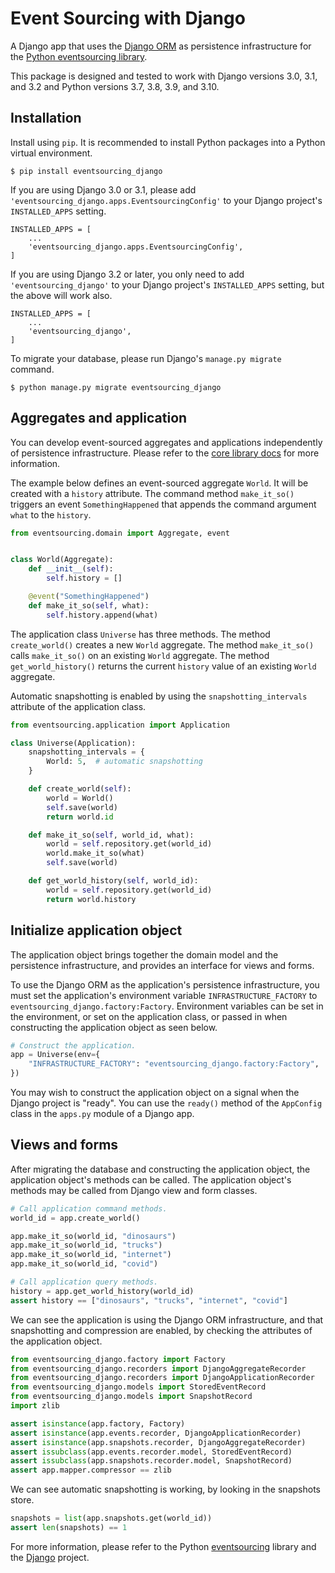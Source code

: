 # Event Sourcing with Django

A Django app that uses the [Django ORM](https://www.djangoproject.com/)
as persistence infrastructure for the
[Python eventsourcing library](https://github.com/johnbywater/eventsourcing).

This package is designed and tested to work with Django versions 3.0, 3.1, and 3.2
and Python versions 3.7, 3.8, 3.9, and 3.10.


## Installation

Install using `pip`. It is recommended to install Python
packages into a Python virtual environment.

    $ pip install eventsourcing_django


If you are using Django 3.0 or 3.1, please add
`'eventsourcing_django.apps.EventsourcingConfig'` to your Django
project's `INSTALLED_APPS` setting.

    INSTALLED_APPS = [
        ...
        'eventsourcing_django.apps.EventsourcingConfig',
    ]


If you are using Django 3.2 or later, you only need to add `'eventsourcing_django'`
to your Django project's `INSTALLED_APPS` setting, but the above will work also.

    INSTALLED_APPS = [
        ...
        'eventsourcing_django',
    ]


To migrate your database, please run Django's `manage.py migrate` command.

    $ python manage.py migrate eventsourcing_django


## Aggregates and application

You can develop event-sourced aggregates and applications
independently of persistence infrastructure. Please refer
to the [core library docs](https://eventsourcing.readthedocs.io/)
for more information.

The example below defines an event-sourced aggregate `World`. It
will be created with a `history` attribute. The command method
`make_it_so()` triggers an event `SomethingHappened`
that appends the command argument `what` to the `history`.

```python
from eventsourcing.domain import Aggregate, event


class World(Aggregate):
    def __init__(self):
        self.history = []

    @event("SomethingHappened")
    def make_it_so(self, what):
        self.history.append(what)
```

The application class `Universe` has three methods. The method `create_world()`
creates a new `World` aggregate. The method `make_it_so()` calls `make_it_so()`
on an existing `World` aggregate. The method `get_world_history()`
returns the current `history` value of an existing `World` aggregate.

Automatic snapshotting is enabled by using the `snapshotting_intervals`
attribute of the application class.

```python
from eventsourcing.application import Application

class Universe(Application):
    snapshotting_intervals = {
        World: 5,  # automatic snapshotting
    }

    def create_world(self):
        world = World()
        self.save(world)
        return world.id

    def make_it_so(self, world_id, what):
        world = self.repository.get(world_id)
        world.make_it_so(what)
        self.save(world)

    def get_world_history(self, world_id):
        world = self.repository.get(world_id)
        return world.history
```


## Initialize application object

The application object brings together the domain model and the
persistence infrastructure, and provides an interface for views
and forms.

To use the Django ORM as the application's persistence infrastructure,
you must set the application's environment variable
`INFRASTRUCTURE_FACTORY` to `eventsourcing_django.factory:Factory`.
Environment variables can be set in the environment, or set on the
application class, or passed in when constructing the application
object as seen below.

```python
# Construct the application.
app = Universe(env={
    "INFRASTRUCTURE_FACTORY": "eventsourcing_django.factory:Factory",
})
```

You may wish to construct the application object on a signal
when the Django project is "ready". You can use the `ready()`
method of the `AppConfig` class in the `apps.py` module of a
Django app.


## Views and forms

After migrating the database and constructing the application object,
the application object's methods can be called. The application object's
methods may be called from Django view and form classes.

```python
# Call application command methods.
world_id = app.create_world()

app.make_it_so(world_id, "dinosaurs")
app.make_it_so(world_id, "trucks")
app.make_it_so(world_id, "internet")
app.make_it_so(world_id, "covid")

# Call application query methods.
history = app.get_world_history(world_id)
assert history == ["dinosaurs", "trucks", "internet", "covid"]
```

We can see the application is using the Django ORM infrastructure,
and that snapshotting and compression are enabled, by checking the
attributes of the application object.

```python
from eventsourcing_django.factory import Factory
from eventsourcing_django.recorders import DjangoAggregateRecorder
from eventsourcing_django.recorders import DjangoApplicationRecorder
from eventsourcing_django.models import StoredEventRecord
from eventsourcing_django.models import SnapshotRecord
import zlib

assert isinstance(app.factory, Factory)
assert isinstance(app.events.recorder, DjangoApplicationRecorder)
assert isinstance(app.snapshots.recorder, DjangoAggregateRecorder)
assert issubclass(app.events.recorder.model, StoredEventRecord)
assert issubclass(app.snapshots.recorder.model, SnapshotRecord)
assert app.mapper.compressor == zlib
```

We can see automatic snapshotting is working, by looking
in the snapshots store.

```python
snapshots = list(app.snapshots.get(world_id))
assert len(snapshots) == 1
```

For more information, please refer to the Python
[eventsourcing](https://github.com/johnbywater/eventsourcing) library
and the [Django](https://www.djangoproject.com/) project.
